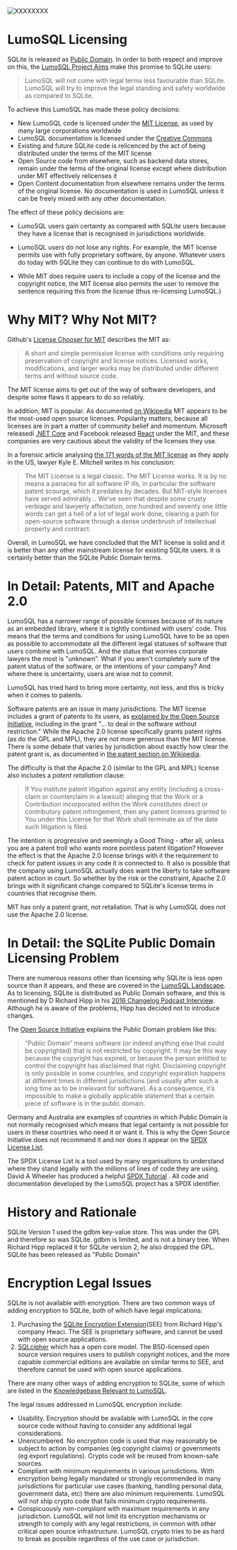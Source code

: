 <!-- SPDX-License-Identifier: CC-BY-SA-4.0 -->
<!-- SPDX-FileCopyrightText: 2020 The LumoSQL Authors -->
<!-- SPDX-ArtifactOfProjectName: LumoSQL -->
<!-- SPDX-FileType: Documentation -->
<!-- SPDX-FileComment: Original by Dan Shearer, 2020 -->

<!-- toc -->

![](./images/lumo-legal-aspects-intro.png "XXXXXXXX")

# LumoSQL Licensing

SQLite is released as [Public Domain](https://www.sqlite.org/copyright.html).
In order to both respect and improve on this, the [LumoSQL Project Aims](./about-goals.md) make this promise to SQLite users:

> LumoSQL will not come with legal terms less favourable than SQLite. LumoSQL
> will try to improve the legal standing and safety worldwide as compared to
> SQLite.

To achieve this LumoSQL has made these policy decisions:

* New LumoSQL code is licensed under the [MIT License](https://opensource.org/licenses/MIT), as used by many large corporations worldwide
* LumoSQL documentation is licensed under the [Creative Commons](https://creativecommons.org/licenses/by-sa/4.0/)
* Existing and future SQLite code is relicenced by the act of being distributed under the terms of the MIT license
* Open Source code from elsewhere, such as backend data stores, remain under the terms of the original license except where distribution under MIT effectively relicenses it
* Open Content documentation from elsewhere remains under the terms of the original license. No documentation is used in LumoSQL unless it can be freely mixed with any other documentation. 

The effect of these policy decisions are:

* LumoSQL users gain certainty as compared with SQLite users because they have a
license that is recognised in jurisdictions worldwide. 

* LumoSQL users do not lose any rights. For example, the MIT license permits use
with fully proprietary software, by anyone. Whatever users do today with
SQLite they can continue to do with LumoSQL. 

* While MIT does require users to include a copy of the license and the
copyright notice, the MIT license also permits the user to remove the
sentence requiring this from the license (thus re-licensing LumoSQL.) 

# Why MIT? Why Not MIT?

Github's [License Chooser for MIT](https://choosealicense.com/licenses/mit/) describes the MIT as:

> A short and simple permissive license with conditions only requiring
> preservation of copyright and license notices. Licensed works, modifications,
> and larger works may be distributed under different terms and without source
> code. 

The MIT license aims to get out of the way of software developers, and despite
some flaws it appears to do so reliably.

In addition, MIT is popular. As documented [on Wikipedia](https://en.wikipedia.org/wiki/MIT_License) MIT appears to be the most-used open source licenses. Popularity matters, because all licenses are in part a matter of community belief and momentum.  Microsoft releasedi
 [.NET Core](https://en.wikipedia.org/wiki/.NET_Core) and Facebook released
[React](https://en.wikipedia.org/wiki/React_(web_framework)) under the MIT, and
these companies are very cautious about the validity of the licenses they use.

In a forensic article analysing [the 171 words of the MIT license](https://writing.kemitchell.com/2016/09/21/MIT-License-Line-by-Line.html) as they apply in the US, lawyer Kyle E. Mitchell writes in his conclusion:

> The MIT License is a legal classic. The MIT License works. It is by no means
> a panacea for all software IP ills, in particular the software patent
> scourge, which it predates by decades. But MIT-style licenses have served
> admirably... We’ve seen that despite some crusty verbiage and lawyerly
> affectation, one hundred and seventy one little words can get a hell of a lot
> of legal work done, clearing a path for open-source software through a dense
> underbrush of intellectual property and contract.

Overall, in LumoSQL we have concluded that the MIT license is solid and it is
better than any other mainstream license for existing SQLite users. It is
certainly better than the SQLite Public Domain terms.

# In Detail: Patents, MIT and Apache 2.0

LumoSQL has a narrower range of possible licenses because of its nature as an
embedded library, where it is tightly combined with users' code. This means
that the terms and conditions for using LumoSQL have to be as open as possible
to accommodate all the different legal statuses of software that users combine
with LumoSQL. And the status that worries corporate lawyers the most is
"unknown". What if you aren't completely sure of the patent status of the
software, or the intentions of your company? And where there is uncertainty,
users are wise not to commit.

LumoSQL has tried hard to bring more certainty, not less, and this is tricky when it comes to patents.

Software patents are an issue in many jurisdictions. The MIT license includes a
grant of patents to its users, as [explained by the Open Source Initiative](https://opensource.com/article/18/3/patent-grant-mit-license),
including in the grant "... to deal in the software without restriction." While the
Apache 2.0 license specifically grants patent rights (as do the GPL and MPL), they are not more generous than the MIT license. There is some debate that varies by jurisdiction about exactly how clear the patent grant is, as documented in [the patent section on Wikipedia](https://en.wikipedia.org/wiki/MIT_License#Relation_to_patents).

The difficulty is that the Apache 2.0 (similar to the GPL and MPL) license also
includes a *patent retaliation* clause:

> If You institute patent litigation against any entity (including a
> cross-claim or counterclaim in a lawsuit) alleging that the Work or a
> Contribution incorporated within the Work constitutes direct or contributory
> patent infringement, then any patent licenses granted to You under this
> License for that Work shall terminate as of the date such litigation is
> filed.

The intention is progressive and seemingly a Good Thing - after all, unless you
are a patent troll who wants more pointless patent litigation? However the
effect is that the Apache 2.0 license brings with it the requirement to check
for patent issues in any code it is connected to. It also is possible that the
company using LumoSQL actually does want the liberty to take software patent
action in court. So whether by the risk or the constraint, Apache 2.0 brings with it
significant change compared to SQLite's license terms in countries that recognise them. 

MIT has only a patent grant, not retaliation. That is why LumoSQL does not use the Apache 2.0 license.


# In Detail: the SQLite Public Domain Licensing Problem

There are numerous reasons other than licensing why SQLite is less open source
than it appears, and these are covered in the [LumoSQL Landscape](./context-development-landscape.md). As to licensing, SQLite is distributed as
Public Domain software, and this is mentioned by D Richard Hipp in his [2016 Changelog Podcast Interview](https://changelog.com/podcast/201). Although he is aware of the problems, Hipp has decided not to introduce changes.

The [Open Source Initiative](https://opensource.org/node/878) explains the Public Domain problem like this:

> “Public Domain” means software (or indeed anything else that could be
> copyrighted) that is not restricted by copyright. It may be this way because
> the copyright has expired, or because the person entitled to control the
> copyright has disclaimed that right. Disclaiming copyright is only possible
> in some countries, and copyright expiration happens at different times in
> different jurisdictions (and usually after such a long time as to be
> irrelevant for software). As a consequence, it’s impossible to make a
> globally applicable statement that a certain piece of software is in the
> public domain.

Germany and Australia are examples of countries in which Public Domain is not
normally recognised which means that legal certainty is not possible for users
in these countries who need it or want it. This is why the Open Source
Initiative does not recommend it and nor does it appear on the [SPDX License List](https://spdx.org/licenses/).

The SPDX License List is a tool used by many organisations to understand where they stand legally with the millions of lines of code they are using. David A Wheeler has produced a helpful [SPDX Tutorial](https://github.com/david-a-wheeler/spdx-tutorial) . All code and documentation developed by the LumoSQL project has a SPDX identifier.

# History and Rationale

SQLite Version 1 used the gdbm key-value store. This was under the GPL and
therefore so was SQLite. gdbm is limited, and is not a binary tree. When
Richard Hipp replaced it for SQLite version 2, he also dropped the GPL. SQLite
has been released as "Public Domain"


# Encryption Legal Issues

SQLite is not available with encryption. There are two common ways of adding encryption to SQLite, both of which have legal implications: 

1. Purchasing the [SQLite Encryption Extension](https://www.hwaci.com/sw/sqlite/see.html)(SEE) from Richard Hipp's company Hwaci. The SEE is proprietary software, and cannot be used with open source applications.
2. [SQLcipher](https://www.zetetic.net/sqlcipher/) which has a open core model. The BSD-licensed open source version requires users to publish copyright notices, and the more capable commercial editions are available on similar terms to SEE, and therefore cannot be used with open source applications. 

There are many other ways of adding encryption to SQLite, some of which are listed in the [Knowledgebase Relevant to LumoSQL](./context-relevant-knowledgebase.md).

The legal issues addressed in LumoSQL encryption include:

* Usability. Encryption should be available with LumoSQL in the core source code without having to consider any additional legal considerations.
* Unencumbered. No encryption code is used that may reasonably be subject to action by companies (eg copyright claims) or governments (eg export regulations). Crypto code will be reused from known-safe sources.
* Compliant with minimum requirements in various jurisdictions. With encryption being legally mandated or strongly recommended in many jurisdictions for particular use cases (banking, handling personal data, government data, etc) there are also minimum requirements. LumoSQL will not ship crypto code that fails minimum crypto requirements.
* Conspicuously *non-compliant* with maximum requirements in any jurisdiction. LumoSQL will not limit its encryption mechanisms or strength to comply with any legal restrictions, in common with other critical open source infrastructure. LumoSQL crypto tries to be as hard to break as possible regardless of the use case or jurisdiction.

